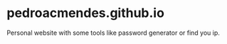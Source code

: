 # pedroacmendes.github.io

Personal website with some tools like password generator or find you ip.
